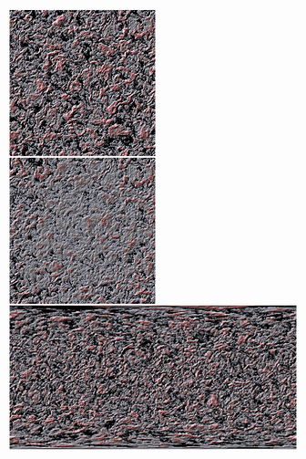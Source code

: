 ![Texture plane](textureplane.bmp)
![Texture seamless](textureseamless.bmp)
![Texture sphere](texturesphere.bmp)
